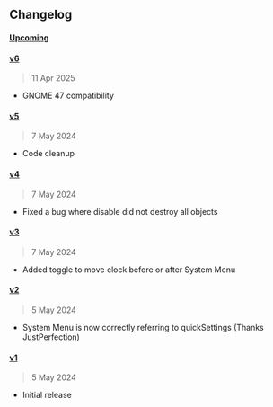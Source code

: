 
## Changelog

#### [Upcoming](https///github.com/kuvaus/moveclock/compare/v6...HEAD)

#### [v6](https://github.com/kuvaus/moveclock/releases/tag/v6)

> 11 Apr 2025

- GNOME 47 compatibility

#### [v5](https://github.com/kuvaus/moveclock/releases/tag/v5)

> 7 May 2024

- Code cleanup

#### [v4](https://github.com/kuvaus/moveclock/releases/tag/v4)

> 7 May 2024

- Fixed a bug where disable did not destroy all objects

#### [v3](https://github.com/kuvaus/moveclock/releases/tag/v3)

> 7 May 2024

- Added toggle to move clock before or after System Menu

#### [v2](https://github.com/kuvaus/moveclock/releases/tag/v2)

> 5 May 2024

- System Menu is now correctly referring to quickSettings (Thanks JustPerfection)

#### [v1](https://github.com/kuvaus/moveclock/releases/tag/v1)

> 5 May 2024

- Initial release

